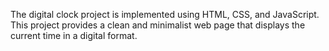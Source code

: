 The digital clock project is implemented using HTML, CSS, and JavaScript. This project provides a clean and minimalist web page that displays the current time in a digital format.

